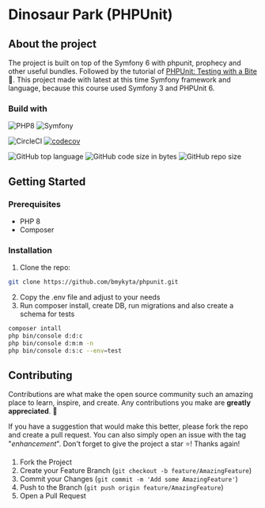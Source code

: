 # Dinosaur Park (PHPUnit)

## About the project

The project is built on top of the Symfony 6 with phpunit, prophecy and other useful bundles. Followed by the tutorial of
[PHPUnit: Testing with a Bite](https://symfonycasts.com/screencast/phpunit) 🦖. This project made with latest at this 
time Symfony framework and language, because this course used Symfony 3 and PHPUnit 6.  

### Build with

![PHP8](https://img.shields.io/static/v1?style=flat&message=PHP%208&color=777BB4&logoColor=white&logo=php&label=)
![Symfony](https://img.shields.io/static/v1?style=flat&message=Symfony%206&color=000000&logo=Symfony&logoColor=FFFFFF&label=)

![CircleCI](https://img.shields.io/circleci/build/github/bmykyta/phpunit/main?style=flat)
[![codecov](https://codecov.io/gh/bmykyta/phpunit/branch/main/graph/badge.svg?token=ASLA1WM2AM)](https://codecov.io/gh/bmykyta/phpunit)

![GitHub top language](https://img.shields.io/github/languages/top/bmykyta/phpunit?style=flat)
![GitHub code size in bytes](https://img.shields.io/github/languages/code-size/bmykyta/phpunit?style=flat)
![GitHub repo size](https://img.shields.io/github/repo-size/bmykyta/phpunit?style=flat)

## Getting Started

### Prerequisites

- PHP 8
- Composer

### Installation

1. Clone the repo:
```bash
git clone https://github.com/bmykyta/phpunit.git
```
2. Copy the .env file and adjust to your needs
3. Run composer install, create DB, run migrations and also create a schema for tests
```bash
composer intall
php bin/console d:d:c 
php bin/console d:m:m -n
php bin/console d:s:c --env=test
```

## Contributing

Contributions are what make the open source community such an amazing place to learn, inspire, and create.
Any contributions you make are **greatly appreciated**. 👏

If you have a suggestion that would make this better, please fork the repo and create a pull request.
You can also simply open an issue with the tag "_enhancement_".
Don't forget to give the project a star ⭐! Thanks again!

1. Fork the Project
2. Create your Feature Branch (`git checkout -b feature/AmazingFeature`)
3. Commit your Changes (`git commit -m 'Add some AmazingFeature'`)
4. Push to the Branch (`git push origin feature/AmazingFeature`)
5. Open a Pull Request